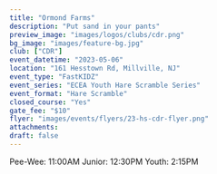 ```yaml
---
title: "Ormond Farms"
description: "Put sand in your pants"
preview_image: "images/logos/clubs/cdr.png"
bg_image: "images/feature-bg.jpg"
club: ["CDR"]
event_datetime: "2023-05-06"
location: "161 Hesstown Rd, Millville, NJ"
event_type: "FastKIDZ"
event_series: "ECEA Youth Hare Scramble Series"
event_format: "Hare Scramble"
closed_course: "Yes"
gate_fee: "$10"
flyer: "images/events/flyers/23-hs-cdr-flyer.png"
attachments:
draft: false
---
```


Pee-Wee: 11:00AM
Junior: 12:30PM
Youth: 2:15PM